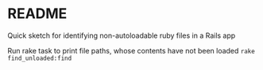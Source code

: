 # README

Quick sketch for identifying non-autoloadable ruby files in a Rails app

Run rake task to print file paths, whose contents have not been loaded
`rake find_unloaded:find`

